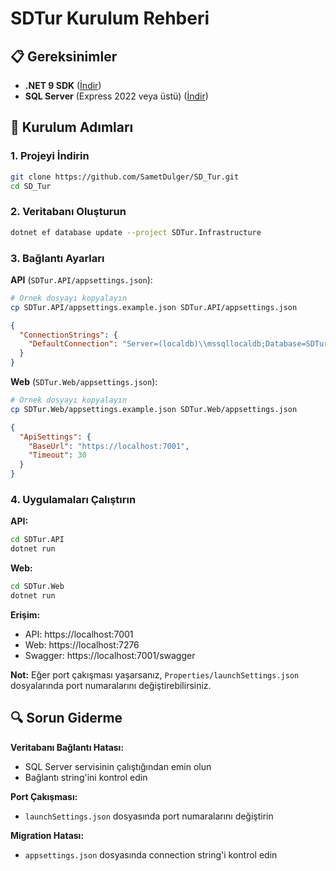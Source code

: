 # SDTur Kurulum Rehberi

## 📋 Gereksinimler

- **.NET 9 SDK** ([İndir](https://dotnet.microsoft.com/download/dotnet/9.0))
- **SQL Server** (Express 2022 veya üstü) ([İndir](https://www.microsoft.com/en-us/sql-server/sql-server-downloads))

## 🚀 Kurulum Adımları

### 1. Projeyi İndirin
```bash
git clone https://github.com/SametDulger/SD_Tur.git
cd SD_Tur
```

### 2. Veritabanı Oluşturun
```bash
dotnet ef database update --project SDTur.Infrastructure
```

### 3. Bağlantı Ayarları

**API** (`SDTur.API/appsettings.json`):
```bash
# Örnek dosyayı kopyalayın
cp SDTur.API/appsettings.example.json SDTur.API/appsettings.json
```

```json
{
  "ConnectionStrings": {
    "DefaultConnection": "Server=(localdb)\\mssqllocaldb;Database=SDTurDB;Trusted_Connection=true;MultipleActiveResultSets=true"
  }
}
```

**Web** (`SDTur.Web/appsettings.json`):
```bash
# Örnek dosyayı kopyalayın
cp SDTur.Web/appsettings.example.json SDTur.Web/appsettings.json
```

```json
{
  "ApiSettings": {
    "BaseUrl": "https://localhost:7001",
    "Timeout": 30
  }
}
```

### 4. Uygulamaları Çalıştırın

**API:**
```bash
cd SDTur.API
dotnet run
```

**Web:**
```bash
cd SDTur.Web
dotnet run
```

**Erişim:**
- API: https://localhost:7001
- Web: https://localhost:7276
- Swagger: https://localhost:7001/swagger

**Not:** Eğer port çakışması yaşarsanız, `Properties/launchSettings.json` dosyalarında port numaralarını değiştirebilirsiniz.

## 🔍 Sorun Giderme

**Veritabanı Bağlantı Hatası:**
- SQL Server servisinin çalıştığından emin olun
- Bağlantı string'ini kontrol edin

**Port Çakışması:**
- `launchSettings.json` dosyasında port numaralarını değiştirin

**Migration Hatası:**
- `appsettings.json` dosyasında connection string'i kontrol edin 